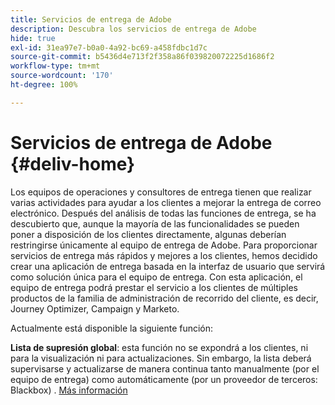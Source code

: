 ```yaml
---
title: Servicios de entrega de Adobe
description: Descubra los servicios de entrega de Adobe
hide: true
exl-id: 31ea97e7-b0a0-4a92-bc69-a458fdbc1d7c
source-git-commit: b5436d4e713f2f358a86f039820072225d1686f2
workflow-type: tm+mt
source-wordcount: '170'
ht-degree: 100%

---
```


# Servicios de entrega de Adobe {#deliv-home}

Los equipos de operaciones y consultores de entrega tienen que realizar varias actividades para ayudar a los clientes a mejorar la entrega de correo electrónico. Después del análisis de todas las funciones de entrega, se ha descubierto que, aunque la mayoría de las funcionalidades se pueden poner a disposición de los clientes directamente, algunas deberían restringirse únicamente al equipo de entrega de Adobe. Para proporcionar servicios de entrega más rápidos y mejores a los clientes, hemos decidido crear una aplicación de entrega basada en la interfaz de usuario que servirá como solución única para el equipo de entrega. Con esta aplicación, el equipo de entrega podrá prestar el servicio a los clientes de múltiples productos de la familia de administración de recorrido del cliente, es decir, Journey Optimizer, Campaign y Marketo.

Actualmente está disponible la siguiente función:

**Lista de supresión global**: esta función no se expondrá a los clientes, ni para la visualización ni para actualizaciones. Sin embargo, la lista deberá supervisarse y actualizarse de manera continua tanto manualmente (por el equipo de entrega) como automáticamente (por un proveedor de terceros: Blackbox) . [Más información](global-suppression-list.md)

